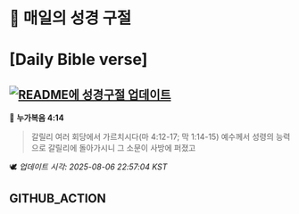 # 🙏 매일의 성경 구절
# [Daily Bible verse]
## [![README에 성경구절 업데이트](https://github.com/DONGSUKA/first_test/actions/workflows/update-readme-bible.yml/badge.svg)](https://github.com/DONGSUKA/first_test/actions/workflows/update-readme-bible.yml)
<!-- START_BIBLE_VERSE -->
📖 **누가복음 4:14**
> 갈릴리 여러 회당에서 가르치시다(마 4:12-17; 막 1:14-15) 예수께서 성령의 능력으로 갈릴리에 돌아가시니 그 소문이 사방에 퍼졌고

🕊️ _업데이트 시각: 2025-08-06 22:57:04 KST_
  <!-- END_BIBLE_VERSE -->
## GITHUB_ACTION
